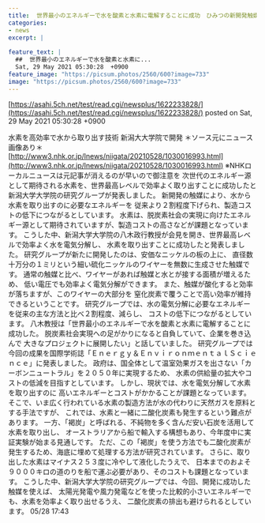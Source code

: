 ```yaml
---
title:  世界最小のエネルギーで水を酸素と水素に電解することに成功　ひみつの新開発触媒で必要なエネルギーを従来より２割程度↓ 
categories:
- news
excerpt: |
  
feature_text: |
  ##  世界最小のエネルギーで水を酸素と水素に...
  Sat, 29 May 2021 05:30:28  +0900
feature_image: "https://picsum.photos/2560/600?image=733"
image: "https://picsum.photos/2560/600?image=733"
---
```


[https://asahi.5ch.net/test/read.cgi/newsplus/1622233828/](https://asahi.5ch.net/test/read.cgi/newsplus/1622233828/)
posted on Sat, 29 May 2021 05:30:28  +0900

<!--more-->

水素を高効率で水から取り出す技術 新潟大大学院で開発 ＊ソース元にニュース画像あり＊ [http://www3.nhk.or.jp/lnews/niigata/20210528/1030016993.html](http://www3.nhk.or.jp/lnews/niigata/20210528/1030016993.html) ※NHKローカルニュースは元記事が消えるのが早いので御注意を 次世代のエネルギー源として期待される水素を、世界最高レベルで効率よく取り出すことに成功したと 新潟大学大学院の研究グループが発表しました。 新開発の触媒により、水から水素を取り出すのに必要なエネルギーを 従来より２割程度下げられ、製造コストの低下につながるとしています。 水素は、脱炭素社会の実現に向けたエネルギー源として期待されていますが、製造コストの高さなどが課題となっています。 こうした中、新潟大学大学院の八木政行教授が会見を開き、世界最高レベルで効率よく水を電気分解し、 水素を取り出すことに成功したと発表しました。 研究グループが新たに開発したのは、安価なニッケルの板の上に、 直径数十万分の１ミリという細い硫化ニッケルのワイヤーを無数に生成させた触媒です。 通常の触媒と比べ、ワイヤーがあれば触媒と水とが接する面積が増えるため、 低い電圧でも効率よく電気分解ができます。 また、触媒が酸化すると効率が落ちますが、このワイヤーの大部分を 窒化炭素で覆うことで高い効率が維持できるということです。 研究グループでは、水の電気分解に必要なエネルギーを従来の主な方法と比べ２割程度、減らし、 コストの低下につながるとしています。 八木教授は「世界最小のエネルギーで水を酸素と水素に電解することに成功した。 脱炭素社会実現への足がかりになると自負していて、企業を巻き込んで 大きなプロジェクトに展開したい」と話していました。 研究グループでは今回の成果を国際学術誌「Ｅｎｅｒｇｙ＆ＥｎｖｉｒｏｎｍｅｎｔａｌＳｃｉｅｎｃｅ」に発表しました。 政府は、国全体として温室効果ガスを出さない「カーボンニュートラル」を２０５０年に実現するため、 水素の供給量の拡大やコストの低減を目指すとしています。 しかし、現状では、水を電気分解して水素を取り出すのに 高いエネルギーとコストがかかることが課題となっています。 そこで、いま広く行われている水素の製造方法が水の代わりに天然ガスを原料とする手法ですが、 これでは、水素と一緒に二酸化炭素も発生するという難点があります。 一方、「褐炭」と呼ばれる、不純物を多く含んだ安い石炭を活用して水素を取り出し、 オーストラリアから船で輸入する構想もあり、今年度中に実証実験が始まる見通しです。 ただ、この「褐炭」を使う方法でも二酸化炭素が発生するため、海底に埋めて処理する方法が研究されています。 さらに、取り出した水素はマイナス２５３度に冷やして液化したうえで、 日本までのおよそ９０００キロの道のりを船で運ぶ必要があり、そのコストも課題となっています。 こうした中、新潟大学大学院の研究グループでは、今回、開発に成功した触媒を使えば、 太陽光発電や風力発電などを使った比較的小さいエネルギーでも、水素を効率よく取り出せるうえ、 二酸化炭素の排出も避けられるとしています。 05/28 17:43
